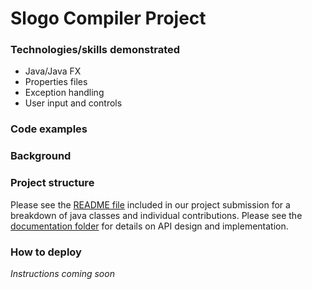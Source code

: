 # Slogo Compiler Project

### Technologies/skills demonstrated
* Java/Java FX
* Properties files
* Exception handling
* User input and controls

### Code examples


### Background


### Project structure
Please see the [README file](cs-308-slogo-project-master/README.md) included in our project submission for a breakdown of java classes and individual contributions.  Please see the [documentation folder](cs-308-slogo-project-master/doc) for details on API design and implementation.


### How to deploy
*Instructions coming soon*
